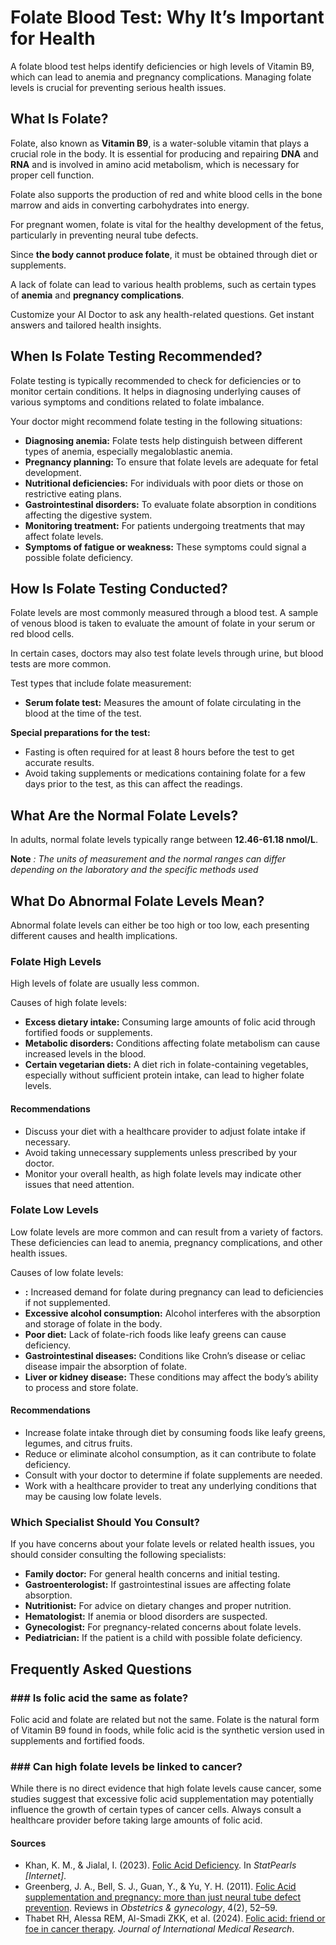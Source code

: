 # Folate Blood Test: Why It’s Important for Health

A folate blood test helps identify deficiencies or high levels of Vitamin B9, which can lead to anemia and pregnancy complications. Managing folate levels is crucial for preventing serious health issues.

## What Is Folate?

Folate, also known as **Vitamin B9**, is a water-soluble vitamin that plays a crucial role in the body. It is essential for producing and repairing **DNA** and **RNA** and is involved in amino acid metabolism, which is necessary for proper cell function.

Folate also supports the production of red and white blood cells in the bone marrow and aids in converting carbohydrates into energy.

For pregnant women, folate is vital for the healthy development of the fetus, particularly in preventing neural tube defects.

Since **the body cannot produce folate**, it must be obtained through diet or supplements.

A lack of folate can lead to various health problems, such as certain types of **anemia** and **pregnancy complications**.

Customize your AI Doctor to ask any health-related questions. Get instant answers and tailored health insights.

## When Is Folate Testing Recommended?

Folate testing is typically recommended to check for deficiencies or to monitor certain conditions. It helps in diagnosing underlying causes of various symptoms and conditions related to folate imbalance.

Your doctor might recommend folate testing in the following situations:

- **Diagnosing anemia:** Folate tests help distinguish between different types of anemia, especially megaloblastic anemia.
- **Pregnancy planning:** To ensure that folate levels are adequate for fetal development.
- **Nutritional deficiencies:** For individuals with poor diets or those on restrictive eating plans.
- **Gastrointestinal disorders:** To evaluate folate absorption in conditions affecting the digestive system.
- **Monitoring treatment:** For patients undergoing treatments that may affect folate levels.
- **Symptoms of fatigue or weakness:** These symptoms could signal a possible folate deficiency.

## How Is Folate Testing Conducted?

Folate levels are most commonly measured through a blood test. A sample of venous blood is taken to evaluate the amount of folate in your serum or red blood cells.

In certain cases, doctors may also test folate levels through urine, but blood tests are more common.

Test types that include folate measurement:

- **Serum folate test:** Measures the amount of folate circulating in the blood at the time of the test.

**Special preparations for the test:**

- Fasting is often required for at least 8 hours before the test to get accurate results.
- Avoid taking supplements or medications containing folate for a few days prior to the test, as this can affect the readings.

## What Are the Normal Folate Levels?

In adults, normal folate levels typically range between **12.46-61.18 nmol/L**.

**Note** _: The units of measurement and the normal ranges can differ depending on the laboratory and the specific methods used_

## What Do Abnormal Folate Levels Mean?

Abnormal folate levels can either be too high or too low, each presenting different causes and health implications.

### Folate High Levels

High levels of folate are usually less common.

Causes of high folate levels:

- **Excess dietary intake:** Consuming large amounts of folic acid through fortified foods or supplements.
- **Metabolic disorders:** Conditions affecting folate metabolism can cause increased levels in the blood.
- **Certain vegetarian diets:** A diet rich in folate-containing vegetables, especially without sufficient protein intake, can lead to higher folate levels.

#### Recommendations

- Discuss your diet with a healthcare provider to adjust folate intake if necessary.
- Avoid taking unnecessary supplements unless prescribed by your doctor.
- Monitor your overall health, as high folate levels may indicate other issues that need attention.

### Folate Low Levels

Low folate levels are more common and can result from a variety of factors. These deficiencies can lead to anemia, pregnancy complications, and other health issues.

Causes of low folate levels:

- **:** Increased demand for folate during pregnancy can lead to deficiencies if not supplemented.
- **Excessive alcohol consumption:** Alcohol interferes with the absorption and storage of folate in the body.
- **Poor diet:** Lack of folate-rich foods like leafy greens can cause deficiency.
- **Gastrointestinal diseases:** Conditions like Crohn’s disease or celiac disease impair the absorption of folate.
- **Liver or kidney disease:** These conditions may affect the body’s ability to process and store folate.

#### Recommendations

- Increase folate intake through diet by consuming foods like leafy greens, legumes, and citrus fruits.
- Reduce or eliminate alcohol consumption, as it can contribute to folate deficiency.
- Consult with your doctor to determine if folate supplements are needed.
- Work with a healthcare provider to treat any underlying conditions that may be causing low folate levels.

### Which Specialist Should You Consult?

If you have concerns about your folate levels or related health issues, you should consider consulting the following specialists:

- **Family doctor:** For general health concerns and initial testing.
- **Gastroenterologist:** If gastrointestinal issues are affecting folate absorption.
- **Nutritionist:** For advice on dietary changes and proper nutrition.
- **Hematologist:** If anemia or blood disorders are suspected.
- **Gynecologist:** For pregnancy-related concerns about folate levels.
- **Pediatrician:** If the patient is a child with possible folate deficiency.

## Frequently Asked Questions

### \#\#\# Is folic acid the same as folate?

Folic acid and folate are related but not the same. Folate is the natural form of Vitamin B9 found in foods, while folic acid is the synthetic version used in supplements and fortified foods.

### \#\#\# Can high folate levels be linked to cancer?

While there is no direct evidence that high folate levels cause cancer, some studies suggest that excessive folic acid supplementation may potentially influence the growth of certain types of cancer cells. Always consult a healthcare provider before taking large amounts of folic acid.

 #### Sources

- Khan, K. M., & Jialal, I. (2023). [Folic Acid Deficiency](https://www.ncbi.nlm.nih.gov/books/NBK535377/). In _StatPearls \[Internet\]_.
- Greenberg, J. A., Bell, S. J., Guan, Y., & Yu, Y. H. (2011). [Folic Acid supplementation and pregnancy: more than just neural tube defect prevention](https://pmc.ncbi.nlm.nih.gov/articles/PMC3218540/). Reviews in _Obstetrics & gynecology_, 4(2), 52–59.
- Thabet RH, Alessa REM, Al-Smadi ZKK, et al. (2024). [Folic acid: friend or foe in cancer therapy](https://journals.sagepub.com/doi/10.1177/03000605231223064). _Journal of International Medical Research_.